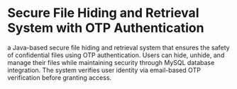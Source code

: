 # Secure File Hiding and Retrieval System with OTP Authentication
a Java-based secure file hiding and retrieval system that ensures the safety of confidential files using OTP authentication. Users can hide, unhide, and manage their files while maintaining security through MySQL database integration. The system verifies user identity via email-based OTP verification before granting access.
